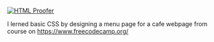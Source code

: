 [![HTML Proofer](https://github.com/YezikovMaksym/web-project-on-freecodecamp_camper-cafe_/actions/workflows/validate.yml/badge.svg)](https://github.com/YezikovMaksym/web-project-on-freecodecamp_camper-cafe_/actions/workflows/validate.yml)

I lerned basic CSS by designing a menu page for a cafe webpage from course on https://www.freecodecamp.org/
